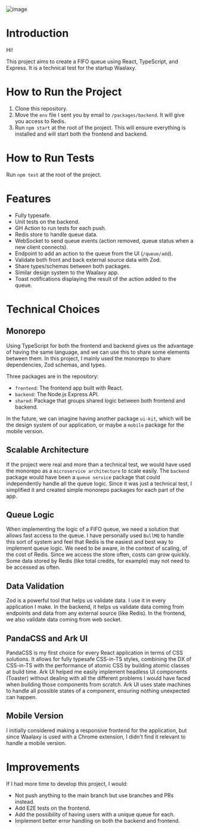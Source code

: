 ![image](https://github.com/gdamou/fifo-queue/assets/46034621/d1342649-1374-4131-b386-9aba3bd46413)
# Introduction

Hi!

This project aims to create a FIFO queue using React, TypeScript, and Express. It is a technical test for the startup Waalaxy.

# How to Run the Project

1. Clone this repository.
2. Move the `env` file I sent you by email to `/packages/backend`. It will give you access to Redis.
3. Run `npm start` at the root of the project. This will ensure everything is installed and will start both the frontend and backend.

# How to Run Tests

Run `npm test` at the root of the project.

# Features

- Fully typesafe.
- Unit tests on the backend.
- GH Action to run tests for each push.
- Redis store to handle queue data.
- WebSocket to send queue events (action removed, queue status when a new client connects).
- Endpoint to add an action to the queue from the UI (`/queue/add`).
- Validate both front and back external source data with Zod.
- Share types/schemas between both packages.
- Similar design system to the Waalaxy app.
- Toast notifications displaying the result of the action added to the queue.

# Technical Choices

## Monorepo

Using TypeScript for both the frontend and backend gives us the advantage of having the same language, and we can use this to share some elements between them. In this project, I mainly used the monorepo to share dependencies, Zod schemas, and types.

Three packages are in the repository:

- `frontend`: The frontend app built with React.
- `backend`: The Node.js Express API.
- `shared`: Package that groups shared logic between both frontend and backend.

In the future, we can imagine having another package `ui-kit`, which will be the design system of our application, or maybe a `mobile` package for the mobile version.

## Scalable Architecture

If the project were real and more than a technical test, we would have used the monorepo as a `microservice architecture` to scale easily. The `backend` package would have been a `queue service` package that could independently handle all the queue logic.
Since it was just a technical test, I simplified it and created simple monorepo packages for each part of the app.

## Queue Logic

When implementing the logic of a FIFO queue, we need a solution that allows fast access to the queue. I have personally used `BullMQ` to handle this sort of system and feel that Redis is the easiest and best way to implement queue logic.
We need to be aware, in the context of scaling, of the cost of Redis. Since we access the store often, costs can grow quickly. Some data stored by Redis (like total credits, for example) may not need to be accessed as often.

## Data Validation

Zod is a powerful tool that helps us validate data. I use it in every application I make. In the backend, it helps us validate data coming from endpoints and data from any external source (like Redis). In the frontend, we also validate data coming from web socket.

## PandaCSS and Ark UI

PandaCSS is my first choice for every React application in terms of CSS solutions. It allows for fully typesafe CSS-in-TS styles, combining the DX of CSS-in-TS with the performance of atomic CSS by building atomic classes at build time.
Ark UI helped me easily implement headless UI components (Toaster) without dealing with all the different problems I would have faced when building those components from scratch. Ark UI uses state machines to handle all possible states of a component, ensuring nothing unexpected can happen.

## Mobile Version

I initially considered making a responsive frontend for the application, but since Waalaxy is used with a Chrome extension, I didn't find it relevant to handle a mobile version.

# Improvements

If I had more time to develop this project, I would:

- Not push anything to the main branch but use branches and PRs instead.
- Add E2E tests on the frontend.
- Add the possibility of having users with a unique queue for each.
- Implement better error handling on both the backend and frontend.
